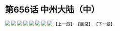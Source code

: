 # 第656话 中州大陆（中）
![](https://mhpic.xiaomingtaiji.net/comic/D/斗破苍穹拆分版/656话/1.jpg-zymk.middle.webp)
![](https://mhpic.xiaomingtaiji.net/comic/D/斗破苍穹拆分版/656话/2.jpg-zymk.middle.webp)
![](https://mhpic.xiaomingtaiji.net/comic/D/斗破苍穹拆分版/656话/3.jpg-zymk.middle.webp)
![](https://mhpic.xiaomingtaiji.net/comic/D/斗破苍穹拆分版/656话/4.jpg-zymk.middle.webp)
![](https://mhpic.xiaomingtaiji.net/comic/D/斗破苍穹拆分版/656话/5.jpg-zymk.middle.webp)
![](https://mhpic.xiaomingtaiji.net/comic/D/斗破苍穹拆分版/656话/6.jpg-zymk.middle.webp)
![](https://mhpic.xiaomingtaiji.net/comic/D/斗破苍穹拆分版/656话/7.jpg-zymk.middle.webp)
![](https://mhpic.xiaomingtaiji.net/comic/D/斗破苍穹拆分版/656话/8.jpg-zymk.middle.webp)
[【上一章】](./655.md)
[【目录】](./README.md)
[【下一章】](./657.md)
